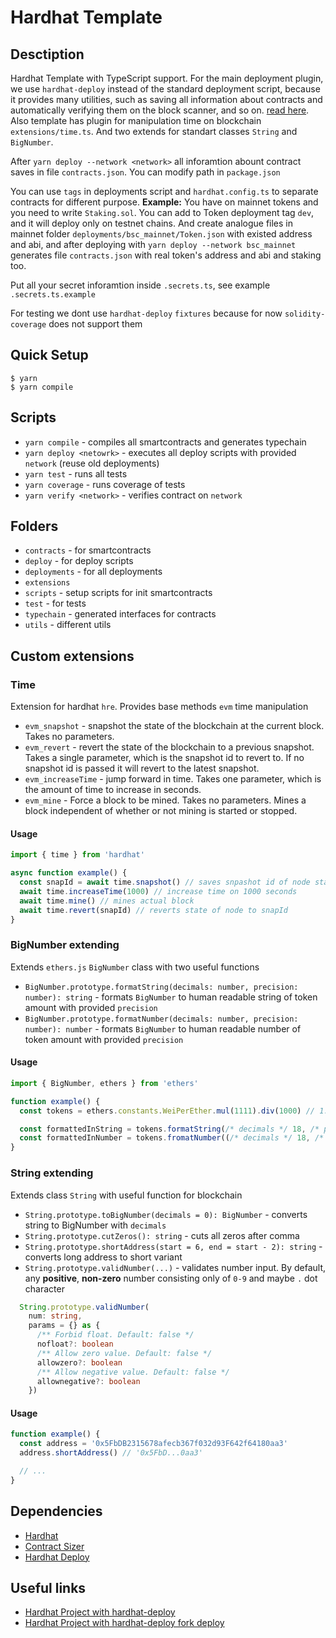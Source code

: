 # Hardhat Template

## Desctiption

Hardhat Template with TypeScript support. For the main deployment plugin, we use `hardhat-deploy` instead of the standard deployment script, because it provides many utilities, such as saving all information about contracts and automatically verifying them on the block scanner, and so on. [read here](https://github.com/wighawag/template-ethereum-contracts). Also template has plugin for manipulation time on blockchain `extensions/time.ts`. And two extends for standart classes `String` and `BigNumber`.

After `yarn deploy --network <network>` all inforamtion abount contract saves in file `contracts.json`. You can modify path in `package.json`

You can use `tags` in deployments script and `hardhat.config.ts` to separate contracts for different purpose.
**Example:** You have on mainnet tokens and you need to write `Staking.sol`. You can add to Token deployment tag `dev`, and it will deploy only on testnet chains. And create analogue files in mainnet folder `deployments/bsc_mainnet/Token.json` with existed address and abi, and after deploying with `yarn deploy --network bsc_mainnet` generates file `contracts.json` with real token's address and abi and staking too.

Put all your secret inforamtion inside `.secrets.ts`, see example `.secrets.ts.example`

For testing we dont use `hardhat-deploy` `fixtures` because for now `solidity-coverage` does not support them

## Quick Setup

```console
$ yarn
$ yarn compile
```

## Scripts

- `yarn compile` - compiles all smartcontracts and generates typechain
- `yarn deploy <netowrk>` - executes all deploy scripts with provided `network` (reuse old deployments)
- `yarn test` - runs all tests
- `yarn coverage` - runs coverage of tests
- `yarn verify <network>` - verifies contract on `network`

## Folders

- `contracts` - for smartcontracts
- `deploy` - for deploy scripts
- `deployments` - for all deployments
- `extensions`
- `scripts` - setup scripts for init smartcontracts
- `test` - for tests
- `typechain` - generated interfaces for contracts
- `utils` - different utils

## Custom extensions

### Time

Extension for hardhat `hre`. Provides base methods `evm` time manipulation

- `evm_snapshot` - snapshot the state of the blockchain at the current block. Takes no parameters.
- `evm_revert` - revert the state of the blockchain to a previous snapshot. Takes a single parameter, which is the snapshot id to revert to. If no snapshot id is passed it will revert to the latest snapshot.
- `evm_increaseTime` - jump forward in time. Takes one parameter, which is the amount of time to increase in seconds.
- `evm_mine` - Force a block to be mined. Takes no parameters. Mines a block independent of whether or not mining is started or stopped.

#### Usage

```typescript
import { time } from 'hardhat'

async function example() {
  const snapId = await time.snapshot() // saves snpashot id of node state
  await time.increaseTime(1000) // increase time on 1000 seconds
  await time.mine() // mines actual block
  await time.revert(snapId) // reverts state of node to snapId
}
```

### BigNumber extending

Extends `ethers.js` `BigNumber` class with two useful functions

- `BigNumber.prototype.formatString(decimals: number, precision: number): string` - formats `BigNumber` to human readable string of token amount with provided `precision`
- `BigNumber.prototype.formatNumber(decimals: number, precision: number): number` - formats `BigNumber` to human readable number of token amount with provided `precision`

#### Usage

```typescript
import { BigNumber, ethers } from 'ethers'

function example() {
  const tokens = ethers.constants.WeiPerEther.mul(1111).div(1000) // 1.111 ether

  const formattedInString = tokens.formatString(/* decimals */ 18, /* precision */ 2) // '1.11'
  const formattedInNumber = tokens.fromatNumber((/* decimals */ 18, /* precision */ 2) // 1.111
}
```

### String extending

Extends class `String` with useful function for blockchain

- `String.prototype.toBigNumber(decimals = 0): BigNumber` - converts string to BigNumber with `decimals`
- `String.prototype.cutZeros(): string` - cuts all zeros after comma
- `String.prototype.shortAddress(start = 6, end = start - 2): string` - converts long address to short variant
- `String.prototype.validNumber(...)` - validates number input. By default, any **positive**, **non-zero** number consisting only of `0-9` and maybe `.` dot character

```typescript
  String.prototype.validNumber(
    num: string,
    params = {} as {
      /** Forbid float. Default: false */
      nofloat?: boolean
      /** Allow zero value. Default: false */
      allowzero?: boolean
      /** Allow negative value. Default: false */
      allownegative?: boolean
    })
```

#### Usage

```typescript
function example() {
  const address = '0x5FbDB2315678afecb367f032d93F642f64180aa3'
  address.shortAddress() // '0x5FbD...0aa3'

  // ...
}
```

## Dependencies

- [Hardhat](https://hardhat.org/)
- [Contract Sizer](https://www.npmjs.com/package/hardhat-contract-sizer)
- [Hardhat Deploy](https://www.npmjs.com/package/hardhat-deploy)

## Useful links

- [Hardhat Project with hardhat-deploy](https://github.com/wighawag/template-ethereum-contracts)
- [Hardhat Project with hardhat-deploy fork deploy](https://github.com/wighawag/template-ethereum-contracts/tree/examples/fork-test)

